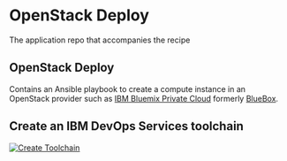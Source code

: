 # OpenStack Deploy
The application repo that accompanies the recipe []()

## OpenStack Deploy
Contains an Ansible playbook to create a compute instance in an OpenStack provider such as [IBM Bluemix Private Cloud](https://www.ibm.com/us-en/marketplace/private-cloud-as-a-service) formerly [BlueBox](https://www.blueboxcloud.com/).

## Create an IBM DevOps Services toolchain
[![Create Toolchain](https://console.ng.bluemix.net/devops/graphics/create_toolchain_button.png)](https://console.ng.bluemix.net/devops/setup/deploy/?repository=https://github.com/jcantosz/openstackDeploy)